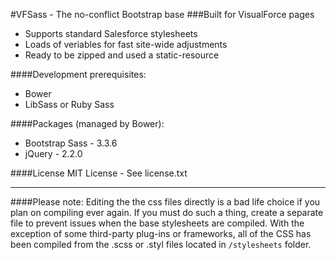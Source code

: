 #VFSass - The no-conflict Bootstrap base
###Built for VisualForce pages

+ Supports standard Salesforce stylesheets
+ Loads of veriables for fast site-wide adjustments
+ Ready to be zipped and used a static-resource


####Development prerequisites:
+ Bower
+ LibSass or Ruby Sass


####Packages (managed by Bower):
+ Bootstrap Sass - 3.3.6
+ jQuery - 2.2.0


####License
MIT License - See license.txt

---

####Please note: Editing the the css files directly is a bad life choice if you plan on compiling ever again.
If you must do such a thing, create a separate file to prevent issues when the base stylesheets are compiled.
With the exception of some third-party plug-ins or frameworks, all of the CSS has been compiled from the .scss or .styl files located in `/stylesheets` folder.



